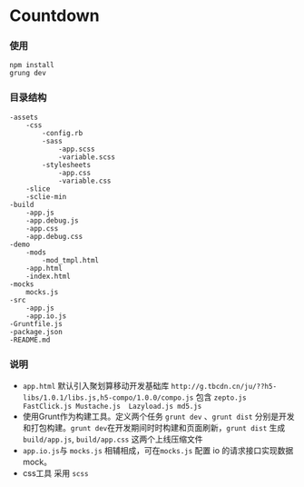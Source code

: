 # Countdown

### 使用

````
npm install
grung dev

````

### 目录结构

````
-assets
	-css
		-config.rb
		-sass
			-app.scss
			-variable.scss
		-stylesheets
			-app.css
			-variable.css
	-slice
	-sclie-min
-build
	-app.js
	-app.debug.js
	-app.css
	-app.debug.css
-demo
	-mods
		-mod_tmpl.html
	-app.html
	-index.html
-mocks
	mocks.js
-src
	-app.js
	-app.io.js
-Gruntfile.js
-package.json
-README.md
````

### 说明

* `app.html` 默认引入聚划算移动开发基础库 `http://g.tbcdn.cn/ju/??h5-libs/1.0.1/libs.js,h5-compo/1.0.0/compo.js` 包含 `zepto.js FastClick.js Mustache.js  Lazyload.js md5.js`
* 使用Grunt作为构建工具。定义两个任务 `grunt dev` 、`grunt dist` 分别是开发和打包构建。`grunt dev`在开发期间时时构建和页面刷新，`grunt dist` 生成 `build/app.js`, `build/app.css` 这两个上线压缩文件
* `app.io.js`与 `mocks.js` 相辅相成，可在`mocks.js` 配置 io 的请求接口实现数据mock。
* css工具 采用 `scss`